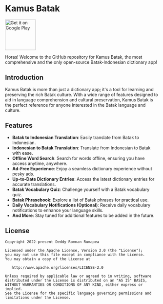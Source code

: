 # Kamus Batak

<a href="https://play.google.com/store/apps/details?id=com.romnan.kamusbatak" target="_blank">
<img src="https://play.google.com/intl/en_us/badges/images/generic/en-play-badge.png" alt="Get it on Google Play" height="100"/></a>

Horas! Welcome to the GitHub repository for Kamus Batak, the most comprehensive and the only open-source Batak-Indonesian dictionary app!

## Introduction

Kamus Batak is more than just a dictionary app; it's a tool for learning and preserving the rich Batak culture. With a wide range of features designed to aid in language comprehension and cultural preservation, Kamus Batak is the perfect reference for anyone interested in the Batak language and culture.

## Features

- **Batak to Indonesian Translation**: Easily translate from Batak to Indonesian.
- **Indonesian to Batak Translation**: Translate from Indonesian to Batak with ease.
- **Offline Word Search**: Search for words offline, ensuring you have access anytime, anywhere.
- **Ad-Free Experience**: Enjoy a seamless dictionary experience without pesky ads.
- **Up-to-Date Dictionary Entries**: Access the latest dictionary entries for accurate translations.
- **Batak Vocabulary Quiz**: Challenge yourself with a Batak vocabulary quiz.
- **Batak Phrasebook**: Explore a list of Batak phrases for practical use.
- **Daily Vocabulary Notifications (Optional)**: Receive daily vocabulary notifications to enhance your language skills.
- **And More**: Stay tuned for additional features to be added in the future.

## License

    Copyright 2022-present Deddy Romnan Rumapea

    Licensed under the Apache License, Version 2.0 (the "License"); 
    you may not use this file except in compliance with the License. 
    You may obtain a copy of the License at

       http://www.apache.org/licenses/LICENSE-2.0

    Unless required by applicable law or agreed to in writing, software
    distributed under the License is distributed on an "AS IS" BASIS,
    WITHOUT WARRANTIES OR CONDITIONS OF ANY KIND, either express or implied.
    See the License for the specific language governing permissions and
    limitations under the License.
